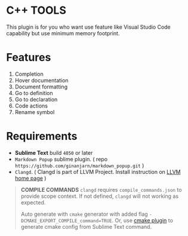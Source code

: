# C++ TOOLS
This plugin is for you who want use feature like Visual Studio Code capability but use minimum memory footprint.

# Features
1. Completion
2. Hover documentation
3. Document formatting
4. Go to definition
5. Go to declaration
6. Code actions
7. Rename symbol

# Requirements
* **Sublime Text** build `4050` or later
* `Markdown Popup` sublime plugin. ( repo `https://github.com/ginanjarn/markdown_popup.git` )
* `Clangd`. ( Clangd is part of LLVM Project. Install instruction on [LLVM home page](https://releases.llvm.org/download.html) )


> **COMPILE COMMANDS**
>  `clangd` requires `compile_commands.json` to provide scope context. If not defined, `clangd` will not working as expected.
>  
> Auto generate with `cmake` generator with added flag `-DCMAKE_EXPORT_COMPILE_command=TRUE`.
> Or, use [cmake plugin](https://github.com/ginanjarn/cmaketools) to generate cmake config from Sublime Text command.
